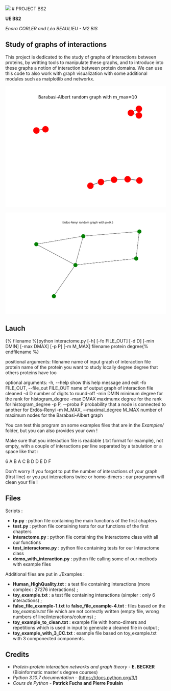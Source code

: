 <img src="https://upload.wikimedia.org/wikipedia/fr/thumb/6/6c/Logo_Universit%C3%A9_Rennes_1_.svg/1280px-Logo_Universit%C3%A9_Rennes_1_.svg.png" height="100px"/>
# PROJECT BS2

**UE BS2**

*Enora CORLER and Léa BEAULIEU - M2 BIS*

## Study of graphs of interactions

This project is dedicated to the study of graphs of interactions between proteins, by writting tools to manipulate these graphs, and to introduce into these graphs a notion of interaction between protein domains. We can use this code to also work with graph visualization with some additional modules such as matplotlib and networkx.


![alt text](https://github.com/enoracrl/Project_BS2/blob/ad7e867e07980f579b3b512e7c86ef483c7507a3/barabasi-albert_graph.png)

![alt text](https://github.com/enoracrl/Project_BS2/blob/efd063e27c90e9a6af51ae892363fc335a654ede/erdos-renyi_graph.png)

## Lauch

{% filename %}python interactome.py [-h] [-fo FILE_OUT] [-d D] [-min DMIN] [-max DMAX] [-p P] [-m M_MAX] filename protein degree{% endfilename %}

positional arguments:
  filename              name of input graph of interaction file 
  protein               name of the protein you want to study locally
  degree                degree that others proteins have too

optional arguments:
  -h, --help            show this help message and exit
  -fo FILE_OUT, --file_out FILE_OUT
                        name of output graph of interaction file cleaned
  -d D                  number of digits to round-off
  -min DMIN             minimum degree for the rank for histogram_degree
  -max DMAX             maximumx degree for the rank for histogram_degree
  -p P, --proba P       probability that a node is connected to another for
                        Erdös-Renyi
  -m M_MAX, --maximal_degree M_MAX
                        number of maximum nodes for the Barabasi-Albert graph

You can test this program on some examples files that are in the *Examples/* folder, but you can also provides your own !

Make sure that you interaction file is readable (.txt format for example), not empty, with a couple of interactions per line separated by a tabulation or a space like that :

6
A B
A C
B D
D E
D F

Don't worry if you forgot to put the number of interactions of your graph (first line) or you put interactions twice or homo-dimers : our programm will clean your file !

## Files 

Scripts :
* **tp.py** : python file containing the main functions of the first chapters 
* **test.py** : python file containing tests for our functions of the first chapters 
* **interactome.py** : python file containing the Interactome class with all our functions
* **test_interactome.py** : python file containing tests for our Interactome class
* **demo_with_interaction.py** : python file calling some of our methods with example files 

Additional files are put in ./Examples :
* **Human_HighQuality.txt** : a test file containing interactions (more complex : 27276 interactions) ;
* **toy_example.txt** : a test file containing interactions (simpler : only 6 interactions) ;
* **false_file_example-1.txt** to **false_file_example-4.txt** : files based on the *toy_example.txt* file which are not correctly written (empty file, wrong numbers of line/interactions/columns) ;
* **toy_example_to_clean.txt** : example file with homo-dimers and repetitions which is used in input to generate a cleaned file in output ;
* **toy_example_with_3_CC.txt** : example file based on toy_example.txt with 3 componected components.

## Credits 
* *Protein-protein interaction networks and graph theory* - **E. BECKER** (Bioinformatic master's degree courses)
* *Python 3.10.7 documentation* - (https://docs.python.org/3/)
* *Cours de Python* - **Patrick Fuchs and Pierre Poulain**
